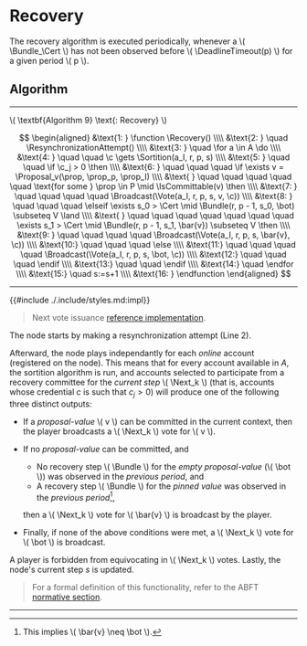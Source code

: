 $$
\newcommand \DeadlineTimeout {\mathrm{DeadlineTimeout}}
\newcommand \Recovery {\mathrm{Recovery}}
\newcommand \ResynchronizationAttempt {\mathrm{ResynchronizationAttempt}}
\newcommand \Sortition {\mathrm{Sortition}}
\newcommand \Proposal {\mathrm{Proposal}}
\newcommand \IsCommittable {\mathrm{IsCommittable}}
\newcommand \Broadcast {\mathrm{Broadcast}}
\newcommand \Vote {\mathrm{Vote}}
\newcommand \Bundle {\mathrm{Bundle}}
\newcommand \Cert {\mathit{cert}}
\newcommand \Next {\mathit{next}}
\newcommand \function {\textbf{function }}
\newcommand \endfunction {\textbf{end function}}
\newcommand \if {\textbf{if }}
\newcommand \elseif {\textbf{else if }}
\newcommand \then {\textbf{ then}}
\newcommand \else {\textbf{else}}
\newcommand \endif {\textbf{end if}}
\newcommand \for {\textbf{for }}
\newcommand \do {\textbf{ do}}
\newcommand \endfor {\textbf{end for}}
\newcommand \c {\mathit{credentials}}
\newcommand \prop {\mathit{proposal}}
$$

# Recovery

The recovery algorithm is executed periodically, whenever a \\( \Bundle_\Cert \\)
has not been observed before \\( \DeadlineTimeout(p) \\) for a given period \\( p \\).

## Algorithm

---

\\( \textbf{Algorithm 9} \text{: Recovery} \\)

$$
\begin{aligned}
&\text{1: } \function \Recovery() \\\\
&\text{2: } \quad \ResynchronizationAttempt() \\\\
&\text{3: } \quad \for a \in A \do \\\\
&\text{4: } \quad \quad \c \gets \Sortition(a_I, r, p, s) \\\\
&\text{5: } \quad \quad \if \c_j > 0 \then \\\\
&\text{6: } \quad \quad \quad \if \exists v = \Proposal_v(\prop, \prop_p, \prop_I) \\\\
&\text{   } \quad \quad \quad \quad \quad \text{for some } \prop \in P \mid \IsCommittable(v) \then \\\\
&\text{7: } \quad \quad \quad \quad \Broadcast(\Vote(a_I, r, p, s, v, \c)) \\\\
&\text{8: } \quad \quad \quad \elseif \exists s_0 > \Cert \mid \Bundle(r, p - 1, s_0, \bot) \subseteq V \land \\\\
&\text{   } \quad \quad \quad \quad \quad \quad \quad \exists s_1 > \Cert \mid \Bundle(r, p - 1, s_1, \bar{v}) \subseteq V \then \\\\
&\text{9: } \quad \quad \quad \quad \Broadcast(\Vote(a_I, r, p, s, \bar{v}, \c)) \\\\
&\text{10:} \quad \quad \quad \else \\\\
&\text{11:} \quad \quad \quad \quad \Broadcast(\Vote(a_I, r, p, s, \bot, \c)) \\\\
&\text{12:} \quad \quad \quad \endif \\\\
&\text{13:} \quad \quad \endif \\\\
&\text{14:} \quad \endfor \\\\
&\text{15:} \quad s:=s+1 \\\\
&\text{16: } \endfunction
\end{aligned}
$$

---

{{#include ./.include/styles.md:impl}}
> Next vote issuance [reference implementation](https://github.com/algorand/go-algorand/blob/d52e3dd8b31a17dfebac3d9158a76e8e62617462/agreement/player.go#L214).

The node starts by making a resynchronization attempt (Line 2).

Afterward, the node plays independantly for each _online_ account (registered on the node). This means that for every account available in $A$, the sortition algorithm is run, and accounts selected to participate from a recovery committee for the _current step_ \\( \Next_k \\) (that is, accounts whose credential $c$ is such that $c_j > 0$) will produce one of the following three distinct outputs:

- If a _proposal-value_ \\( v \\) can be committed in the current context, then the
player broadcasts a \\( \Next_k \\) vote for \\( v \\).

- If no _proposal-value_ can be committed, and
  - No recovery step \\( \Bundle \\) for the _empty proposal-value_ (\\( \bot \\)) was observed in the _previous period_, and
  - A recovery step \\( \Bundle \\) for the _pinned value_ was observed in the _previous period_[^1],

  then a \\( \Next_k \\) vote for \\( \bar{v} \\) is broadcast by the player.

- Finally, if none of the above conditions were met, a \\( \Next_k \\) vote for
\\( \bot \\) is broadcast.

A player is forbidden from equivocating in \\( \Next_k \\) votes.
Lastly, the node's current step $s$ is updated.
> For a formal definition of this functionality, refer to the ABFT [normative section](./abft.md#recovery).

---

[^1]: This implies \\( \bar{v} \neq \bot \\).